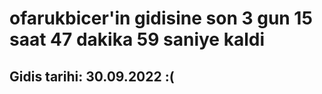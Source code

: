 # ofarukbicer'in gidisine son 3 gun 15 saat 47 dakika 59 saniye kaldi

## Gidis tarihi: 30.09.2022 :(